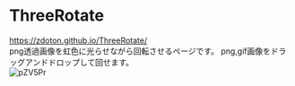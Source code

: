 # ThreeRotate
https://zdoton.github.io/ThreeRotate/  
png透過画像を虹色に光らせながら回転させるページです。  png,gif画像をドラッグアンドドロップして回せます。  
![pZV5Pr](https://user-images.githubusercontent.com/39454106/156520645-bc01f52b-9765-4d65-8127-8e674832b073.gif)
